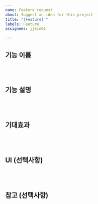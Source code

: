 ```yaml
---
name: Feature request
about: Suggest an idea for this project
title: "[Feature] "
labels: Feature
assignees: jjkim01

---
```


## 기능 이름

</br></br>

## 기능 설명

</br></br>

## 기대효과

</br></br>

## UI (선택사항)

</br></br>

## 참고 (선택사항)

</br></br>
